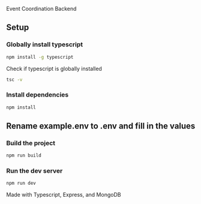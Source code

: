 Event Coordination Backend

## Setup

### Globally install typescript

```bash
npm install -g typescript
```

Check if typescript is globally installed

```bash
tsc -v
```

### Install dependencies

```bash
npm install
```

## Rename example.env to .env and fill in the values

### Build the project

```bash
npm run build
```

### Run the dev server

```bash
npm run dev
```

Made with Typescript, Express, and MongoDB
